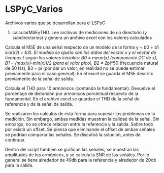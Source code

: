 # LSPyC_Varios
Archivos varios que se desarrollan para el LSPyC

1. calcularMSEyTHD. Lee archivos de mediciones de un directorio (y subdirectorios) y genera un archivo excel con los valores calculados

Calcula el MSE de una señal respecto de un modelo de la forma y ~ b0 + b1 sin(b2*t + b3). 
El modelo se ajusta con los datos del vector x y el vector de tiempos t según los valores iniciales:
B0 = mean(x) (componente DC de x),
B1 = (max(x)-min(x))/2 (para el valor pico),
B2 = 2*pi*50 (frecuencia natural de 50 Hz),
B3 = pi (por dar un valor, en realidad no se puede estimar previamente para el caso general);
En el excel se guarda el MSE descrito previamente de la señal de salida.

Calcula el THD para 10 armónicos (contando la fundamental). Devuelve el porcentaje de distorsión por armónicos porcentual respecto
de la fundamental. En el archivo excel se guardan el THD de la señal de referencia y de la señal de salida.

Se realizaron los calculos de esta forma para sopesar los problemas en la medición. Sin embargo, ambas medidas muestran la calidad
de la señal. Sin embargo, no se ofrece relacion entre la referencia y la salida. Sobre todo por existir un offset. Se piensa que
eliminando el offset de ambas señales se podrían comparar las señales. Se discutirá la solución, antes de continuar.

Dentro del script también se grafican las señales, se muestran las amplitudes de los armónicos, y se calcula la SNR de las señales.
Por lo general se tiene alrededor de 40db para la referencia y alrededor de 20db para la salida.



